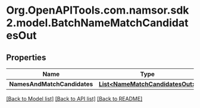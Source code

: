 # Org.OpenAPITools.com.namsor.sdk2.model.BatchNameMatchCandidatesOut
## Properties

Name | Type | Description | Notes
------------ | ------------- | ------------- | -------------
**NamesAndMatchCandidates** | [**List&lt;NameMatchCandidatesOut&gt;**](NameMatchCandidatesOut.md) |  | [optional] 

[[Back to Model list]](../README.md#documentation-for-models) [[Back to API list]](../README.md#documentation-for-api-endpoints) [[Back to README]](../README.md)

